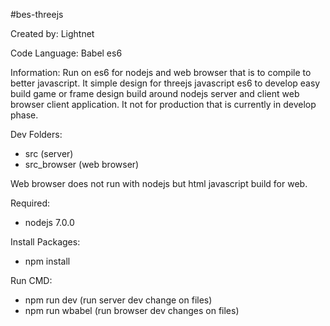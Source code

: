 #bes-threejs

Created by: Lightnet

Code Language: Babel es6

Information: Run on es6 for nodejs and web browser that is to compile to better javascript. It simple design for threejs javascript es6 to develop easy build game or frame design build around nodejs server and client web browser client application. It not for production that is currently in develop phase.


Dev Folders:
 * src (server)
 * src_browser (web browser)

 Web browser does not run with nodejs but html javascript build for web.

Required:
 * nodejs 7.0.0

Install Packages:
 * npm install

Run CMD:
 * npm run dev (run server dev change on files)
 * npm run wbabel (run browser dev changes on files)
